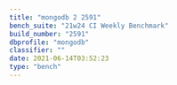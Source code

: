 ```yaml
---
title: "mongodb 2 2591"
bench_suite: "21w24 CI Weekly Benchmark"
build_number: "2591"
dbprofile: "mongodb"
classifier: ""
date: 2021-06-14T03:52:23
type: "bench"
---
```

